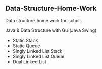## Data-Structure-Home-Work

Data structure home work for scholl.

Java & Data Structure with Gui(Java Swing)

* Static Stack
* Static Queue
* Singly Linked List Stack
* Singly Linked List Queue
* Dual Linked List
